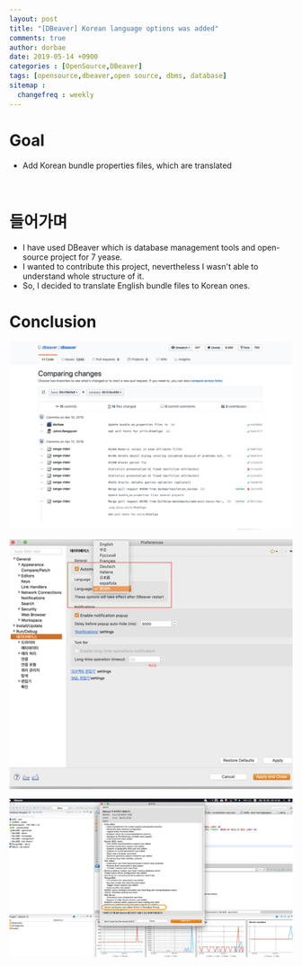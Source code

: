 ```yaml
---
layout: post
title: "[DBeaver] Korean language options was added"
comments: true
author: dorbae
date: 2019-05-14 +0900
categories : [OpenSource,DBeaver]
tags: [opensource,dbeaver,open source, dbms, database]
sitemap :
  changefreq : weekly
---
```


# Goal
* Add Korean bundle properties files, which are translated

<br>

# 들어가며
* I have used DBeaver which is database management tools and open-source project for 7 yease.
* I wanted to contribute this project, nevertheless I wasn't able to understand whole structure of it.
* So, I decided to translate English bundle files to Korean ones.

# Conclusion

![001](/assets/images/posts/2019/05/2019-05-14-opensoruce-dbeaver-addkoreanbundle-001.png)

![002](/assets/images/posts/2019/05/2019-05-14-opensoruce-dbeaver-addkoreanbundle-002.png)

![003](/assets/images/posts/2019/05/2019-05-14-opensoruce-dbeaver-addkoreanbundle-003.png)